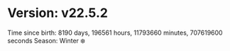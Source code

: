 # Version: v22.5.2
Time since birth: 8190 days, 196561 hours, 11793660 minutes, 707619600 seconds
Season: Winter ❄️
